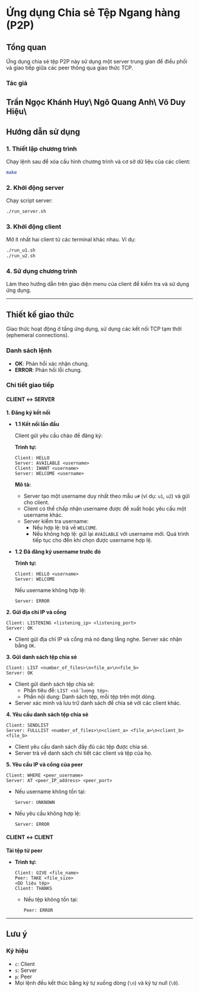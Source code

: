 # Ứng dụng Chia sẻ Tệp Ngang hàng (P2P)

## Tổng quan

Ứng dụng chia sẻ tệp P2P này sử dụng một server trung gian để điều phối và giao tiếp giữa các peer thông qua giao thức TCP.

### Tác giả

**Trần Ngọc Khánh Huy**\\
**Ngô Quang Anh**\\
**Võ Duy Hiệu**\\
---

## Hướng dẫn sử dụng

### 1. Thiết lập chương trình
Chạy lệnh sau để xóa cấu hình chương trình và cơ sở dữ liệu của các client:
```bash
make
```

### 2. Khởi động server
Chạy script server:
```bash
./run_server.sh
```

### 3. Khởi động client
Mở ít nhất hai client từ các terminal khác nhau. Ví dụ:
```bash
./run_u1.sh
./run_u2.sh
```

### 4. Sử dụng chương trình
Làm theo hướng dẫn trên giao diện menu của client để kiểm tra và sử dụng ứng dụng.

---

## Thiết kế giao thức

Giao thức hoạt động ở tầng ứng dụng, sử dụng các kết nối TCP tạm thời (ephemeral connections).

### Danh sách lệnh
- **OK**: Phản hồi xác nhận chung.
- **ERROR**: Phản hồi lỗi chung.

### Chi tiết giao tiếp

#### CLIENT ↔ SERVER

**1. Đăng ký kết nối**

- **1.1 Kết nối lần đầu**

  Client gửi yêu cầu chào để đăng ký:

  **Trình tự:**
  ```
  Client: HELLO
  Server: AVAILABLE <username>
  Client: IWANT <username>
  Server: WELCOME <username>
  ```

  **Mô tả:**
  - Server tạo một username duy nhất theo mẫu `u#` (ví dụ: `u1`, `u2`) và gửi cho client.
  - Client có thể chấp nhận username được đề xuất hoặc yêu cầu một username khác.
  - Server kiểm tra username:
    - Nếu hợp lệ: trả về `WELCOME`.
    - Nếu không hợp lệ: gửi lại `AVAILABLE` với username mới. Quá trình tiếp tục cho đến khi chọn được username hợp lệ.

- **1.2 Đã đăng ký username trước đó**

  **Trình tự:**
  ```
  Client: HELLO <username>
  Server: WELCOME
  ```

  Nếu username không hợp lệ:
  ```
  Server: ERROR
  ```

**2. Gửi địa chỉ IP và cổng**

```
Client: LISTENING <listening_ip> <listening_port>
Server: OK
```
- Client gửi địa chỉ IP và cổng mà nó đang lắng nghe. Server xác nhận bằng `OK`.

**3. Gửi danh sách tệp chia sẻ**

```
Client: LIST <number_of_files>\n<file_a>\n<file_b>
Server: OK
```
- Client gửi danh sách tệp chia sẻ:
  - Phần tiêu đề: `LIST <số lượng tệp>`.
  - Phần nội dung: Danh sách tệp, mỗi tệp trên một dòng.
- Server xác minh và lưu trữ danh sách để chia sẻ với các client khác.

**4. Yêu cầu danh sách tệp chia sẻ**

```
Client: SENDLIST
Server: FULLLIST <number_of_files>\n<client_a> <file_a>\n<client_b> <file_b>
```
- Client yêu cầu danh sách đầy đủ các tệp được chia sẻ.
- Server trả về danh sách chi tiết các client và tệp của họ.

**5. Yêu cầu IP và cổng của peer**

```
Client: WHERE <peer_username>
Server: AT <peer_IP_address> <peer_port>
```
- Nếu username không tồn tại:
  ```
  Server: UNKNOWN
  ```
- Nếu yêu cầu không hợp lệ:
  ```
  Server: ERROR
  ```

#### CLIENT ↔ CLIENT

**Tải tệp từ peer**

- **Trình tự:**
  ```
  Client: GIVE <file_name>
  Peer: TAKE <file_size>
  <Dữ liệu tệp>
  Client: THANKS
  ```
  - Nếu tệp không tồn tại:
    ```
    Peer: ERROR
    ```

---

## Lưu ý

### Ký hiệu
- `c`: Client
- `s`: Server
- `p`: Peer
- Mọi lệnh đều kết thúc bằng ký tự xuống dòng (`\n`) và ký tự null (`\0`).

